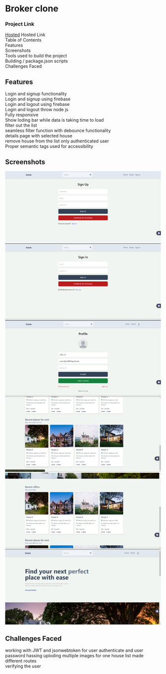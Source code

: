 # Broker clone

### Project Link

[Hosted](https://broker-clone.onrender.com/)
Hosted Link <br>
Table of Contents <br>
Features<br>
Screenshots<br>
Tools used to build the project<br>
Building / package.json scripts<br>
Challenges Faced

## Features
Login and signup functionality<br>
Login and signup using firebase<br>
Login and logout using firebase<br>
Login and logout throw node js<br>
Fully responsive<br>
Show loding bar while data is taking time to load<br>
filter out the list <br>
seamless filter function with debounce functionality<br>
details page with selected house<br>
remove house from the  list only authenticated user<br>
Proper semantic tags used for accessibility

## Screenshots

![Alt text](./images/Screenshot%202024-04-07%20154353.png)
![Alt text](./images/Screenshot%202024-04-07%20154345.png)
![Alt text](./images/Screenshot%202024-04-07%20154332.png)
![Alt text](./images/Screenshot%202024-04-07%20154324.png)
![Alt text](./images/Screenshot%202024-04-07%20154309.png)
![Alt text](./images/Screenshot%202024-04-07%20154253.png)



## Challenges Faced
working with JWT and jsonwebtoken for user authenticate and user password hassing
uploding multiple images  for one house list
made different routes<br>
verifying the user <br>